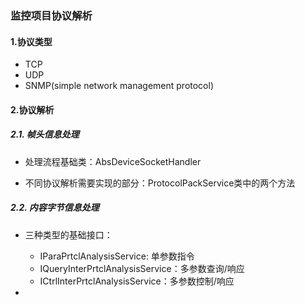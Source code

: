 ### 监控项目协议解析

#### 1.协议类型
- TCP
- UDP
- SNMP(simple network management protocol)

#### 2.协议解析

##### 2.1. 帧头信息处理

- 处理流程基础类：AbsDeviceSocketHandler

- 不同协议解析需要实现的部分：ProtocolPackService类中的两个方法

##### 2.2. 内容字节信息处理

- 三种类型的基础接口：

  * IParaPrtclAnalysisService: 单参数指令
  * IQueryInterPrtclAnalysisService：多参数查询/响应
  * ICtrlInterPrtclAnalysisService：多参数控制/响应
  
- 


